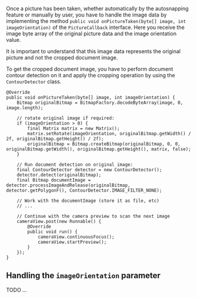 Once a picture has been taken, whether automatically by the autosnapping feature or manually by user, you have to handle the image data by implementing the method `public void onPictureTaken(byte[] image, int imageOrientation)` of the `PictureCallback` interface.
Here you receive the image byte array of the original picture data and the image orientation value.

It is important to understand that this image data represents the original picture and not the cropped document image.

To get the cropped document image, you have to perform document contour detection on it and apply the cropping operation by using the `ContourDetector` class.


```
@Override
public void onPictureTaken(byte[] image, int imageOrientation) {
    Bitmap originalBitmap = BitmapFactory.decodeByteArray(image, 0, image.length);

    // rotate original image if required:
    if (imageOrientation > 0) {
        final Matrix matrix = new Matrix();
        matrix.setRotate(imageOrientation, originalBitmap.getWidth() / 2f, originalBitmap.getHeight() / 2f);
        originalBitmap = Bitmap.createBitmap(originalBitmap, 0, 0, originalBitmap.getWidth(), originalBitmap.getHeight(), matrix, false);
    }

    // Run document detection on original image:
    final ContourDetector detector = new ContourDetector();
    detector.detect(originalBitmap);
    final Bitmap documentImage = detector.processImageAndRelease(originalBitmap, detector.getPolygonF(), ContourDetector.IMAGE_FILTER_NONE);

    // Work with the documentImage (store it as file, etc)
    // ...

    // Continue with the camera preview to scan the next image
    cameraView.post(new Runnable() {
        @Override
        public void run() {
            cameraView.continuousFocus();
            cameraView.startPreview();
        }
    });
}
```

## Handling the `imageOrientation` parameter
TODO ...